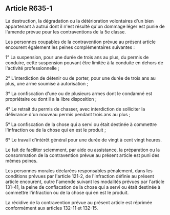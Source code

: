 Article R635-1
----
La destruction, la dégradation ou la détérioration volontaires d'un bien
appartenant à autrui dont il n'est résulté qu'un dommage léger est punie de
l'amende prévue pour les contraventions de la 5e classe.

Les personnes coupables de la contravention prévue au présent article encourent
également les peines complémentaires suivantes :

1° La suspension, pour une durée de trois ans au plus, du permis de conduire,
cette suspension pouvant être limitée à la conduite en dehors de l'activité
professionnelle ;

2° L'interdiction de détenir ou de porter, pour une durée de trois ans au plus,
une arme soumise à autorisation ;

3° La confiscation d'une ou de plusieurs armes dont le condamné est propriétaire
ou dont il a la libre disposition ;

4° Le retrait du permis de chasser, avec interdiction de solliciter la
délivrance d'un nouveau permis pendant trois ans au plus ;

5° La confiscation de la chose qui a servi ou était destinée à commettre
l'infraction ou de la chose qui en est le produit ;

6° Le travail d'intérêt général pour une durée de vingt à cent vingt heures.

Le fait de faciliter sciemment, par aide ou assistance, la préparation ou la
consommation de la contravention prévue au présent article est puni des mêmes
peines.

Les personnes morales déclarées responsables pénalement, dans les conditions
prévues par l'article 121-2, de l'infraction définie au présent article
encourent, outre l'amende suivant les modalités prévues par l'article 131-41, la
peine de confiscation de la chose qui a servi ou était destinée à commettre
l'infraction ou de la chose qui en est le produit.

La récidive de la contravention prévue au présent article est réprimée
conformément aux articles 132-11 et 132-15.
